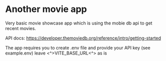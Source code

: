 # Another movie app
Very basic movie showcase app which is using the mobie db api to get recent movies.

API docs: https://developer.themoviedb.org/reference/intro/getting-started

The app requires you to create .env file and provide your API key (see example.env) leave <^>VITE_BASE_URL<^> as is